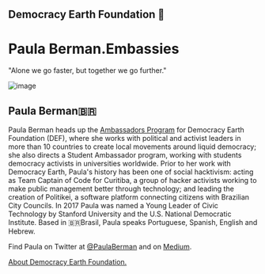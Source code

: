 ## Democracy Earth Foundation 🌿
# Paula Berman.Embassies
"Alone we go faster, but together we go further."


![image](https://user-images.githubusercontent.com/24529258/37226722-b8f04bb4-238f-11e8-9945-a8846fa0d32d.png)

## Paula Berman🇧🇷 

Paula Berman heads up the [Ambassadors Program](http://bit.ly/PaulaBerman) for Democracy Earth Foundation (DEF), where she works with political and activist leaders in more than 10 countries to create local movements around liquid democracy; she also directs a Student Ambassador program, working with students democracy activists in universities worldwide. Prior to her work with Democracy Earth, Paula's history has been one of social hacktivism: acting as Team Captain of Code for Curitiba, a group of hacker activists working to make public management better through technology; and leading the creation of Politikei, a software platform connecting citizens with Brazilian City Councils. In 2017 Paula was named a Young Leader of Civic Technology by Stanford University and the U.S. National Democratic Institute. Based in 🇧🇷Brasil, Paula speaks Portuguese, Spanish, English and Hebrew. 

Find Paula on Twitter at [@PaulaBerman](https://twitter.com/paulaberman_) and on [Medium](https://words.democracy.earth/@paulaberman).

[About Democracy Earth Foundation.](https://github.com/DemocracyEarth/press-kit/blob/master/README.md#democracy-earth-press-kit)
